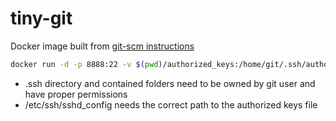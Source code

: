 # tiny-git
Docker image built from [git-scm instructions](https://git-scm.com/book/en/v2/Git-on-the-Server-Setting-Up-the-Server)

```sh
docker run -d -p 8888:22 -v $(pwd)/authorized_keys:/home/git/.ssh/authorized_keys tiny-git

```


- .ssh directory and contained folders need to be owned by git user and have proper permissions
- /etc/ssh/sshd_config needs the correct path to the authorized keys file
